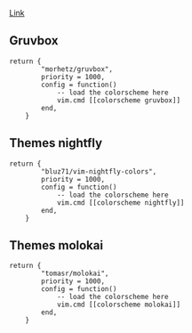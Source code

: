 [Link](../lua/import/pluginscolorscheme.lua)
## Gruvbox
```lazy
return {
        "morhetz/gruvbox",
        priority = 1000,
        config = function()
            -- load the colorscheme here
            vim.cmd [[colorscheme gruvbox]]
        end,
    }
```
## Themes nightfly
```lazy
return {
        "bluz71/vim-nightfly-colors",
        priority = 1000,
        config = function()
            -- load the colorscheme here
            vim.cmd [[colorscheme nightfly]]
        end,
    }
```
## Themes molokai
```lazy
return {
        "tomasr/molokai",
        priority = 1000,
        config = function()
            -- load the colorscheme here
            vim.cmd [[colorscheme molokai]]
        end,
    }
```
